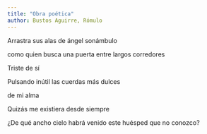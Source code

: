 ```yaml
---
title: "Obra poética"
author: Bustos Aguirre, Rómulo
---
```

<div data-schema-version="8"><p>Arrastra sus alas de ángel sonámbulo</p> <p>como quien busca una puerta entre largos corredores</p> <p>Triste de sí</p> <p>Pulsando inútil las cuerdas más dulces</p> <p>de mi alma</p> <p>Quizás me existiera desde siempre</p> <p>¿De qué ancho cielo habrá venido este huésped que no conozco?</p> </div>